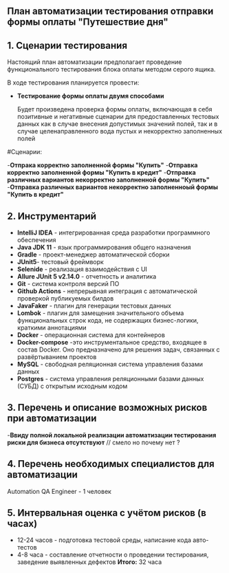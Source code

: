 ## План автоматизации тестирования отправки формы оплаты "Путешествие дня"

## 1. Сценарии тестирования

Настоящий план автоматизации предполагает проведение функционального тестирования блока оплаты 
методом серого ящика.

В ходе тестирования планируется провести:

- **Тестирование формы оплаты двумя способами**

  Будет произведена проверка формы оплаты, включающая в себя позитивные и негативные сценарии
  для предоставленных тестовых данных как в случае внесения допустимых значений полей, так и в случае 
  целенаправленного вода пустых и некорректно заполненных полей

#Сценарии:

-**Отпрака корректно заполненной формы "Купить"**
-**Отправка корректно заполненной формы "Купить в кредит"**
-**Отправка различных вариантов некорректно заполненной формы "Купить"**
-**Отправка различных вариантов некорректно заполненноый формы "Купить в кредит"**


## 2. Инструментарий

- **IntelliJ IDEA** - интегрированная среда разработки программного обеспечения
- **Java JDK 11** - язык программирования общего назначения
- **Gradle** - проект-менеджер автоматической сборки
- **JUnit5**- тестовый фреймворк
- **Selenide** - реализация взаимодействия с UI
- **Allure JUnit 5 v2.14.0** - отчетность и аналитика
- **Git** - система контроля версий ПО
- **Github Actions** - непрерывная интеграция с автоматической проверкой публикуемых билдов
- **JavaFaker** - плагин для генерации тестовых данных
- **Lombok** - плагин для замещения значительного объема функциональных строк кода, не содержащих бизнес-логики, краткими аннотациями
- **Docker** - операционная система для контейнеров
- **Docker-compose** -это инструментальное средство, входящее в состав Docker. Оно предназначено для решения задач, связанных с развёртыванием проектов
- **MySQL** -  свободная реляционная система управления базами данных
- **Postgres** - система управления реляционными базами данных (СУБД) с открытым исходным кодом

## 3. Перечень и описание возможных рисков при автоматизации

-**Ввиду полной локальной реализации автоматизации тестирования риски для бизнеса отсутствуют** // смело но почему нет ?

## 4. Перечень необходимых специалистов для автоматизации

Automation QA Engineer - 1 человек

## 5. Интервальная оценка с учётом рисков (в часах)

- 12-24 часов - подготовка тестовой среды, написание кода авто-тестов
- 4-8 часа - составление отчетности о проведении тестирования, заведение выявленных дефектов
**Итого:** 32 часа
